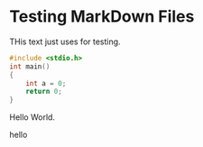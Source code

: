 # Testing MarkDown Files

THis text just uses for testing.

```c++
#include <stdio.h>
int main()
{
    int a = 0;
    return 0;
}
```
Hello World.

hello

